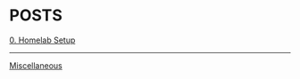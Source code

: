 # POSTS

[0. Homelab Setup](/posts/00-homelab-setup/README.md)

---

[Miscellaneous](/posts/misc/README.md)
